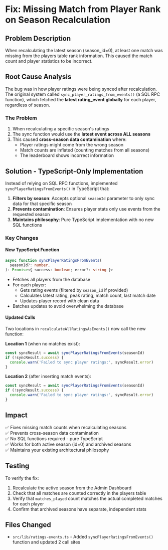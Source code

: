 # Fix: Missing Match from Player Rank on Season Recalculation

## Problem Description

When recalculating the latest season (season_id=0), at least one match was missing from the players table rank information. This caused the match count and player statistics to be incorrect.

## Root Cause Analysis

The bug was in how player ratings were being synced after recalculation. The original system called `sync_player_ratings_from_events()` (a SQL RPC function), which fetched the **latest rating_event globally** for each player, regardless of season.

### The Problem

1. When recalculating a specific season's ratings
2. The sync function would use the **latest event across ALL seasons**
3. This caused **cross-season data contamination** where:
   - Player ratings might come from the wrong season
   - Match counts are inflated (counting matches from all seasons)
   - The leaderboard shows incorrect information

## Solution - TypeScript-Only Implementation

Instead of relying on SQL RPC functions, implemented `syncPlayerRatingsFromEvents()` in TypeScript that:

1. **Filters by season**: Accepts optional `seasonId` parameter to only sync data for that specific season
2. **Prevents contamination**: Ensures player stats only use events from the requested season
3. **Maintains philosophy**: Pure TypeScript implementation with no new SQL functions

### Key Changes

#### New TypeScript Function

```typescript
async function syncPlayerRatingsFromEvents(
  seasonId?: number,
): Promise<{ success: boolean; error?: string }>
```

- Fetches all players from the database
- For each player:
  - Gets rating events (filtered by `season_id` if provided)
  - Calculates latest rating, peak rating, match count, last match date
  - Updates player record with clean data
- Batches updates to avoid overwhelming the database

#### Updated Calls

Two locations in `recalculateAllRatingsAsEvents()` now call the new function:

**Location 1** (when no matches exist):

```typescript
const syncResult = await syncPlayerRatingsFromEvents(seasonId)
if (!syncResult.success) {
  console.warn('Failed to sync player ratings:', syncResult.error)
}
```

**Location 2** (after inserting match events):

```typescript
const syncResult = await syncPlayerRatingsFromEvents(seasonId)
if (!syncResult.success) {
  console.warn('Failed to sync player ratings:', syncResult.error)
}
```

## Impact

✅ Fixes missing match counts when recalculating seasons  
✅ Prevents cross-season data contamination  
✅ No SQL functions required - pure TypeScript  
✅ Works for both active season (id=0) and archived seasons  
✅ Maintains your existing architectural philosophy

## Testing

To verify the fix:

1. Recalculate the active season from the Admin Dashboard
2. Check that all matches are counted correctly in the players table
3. Verify that `matches_played` count matches the actual completed matches for each player
4. Confirm that archived seasons have separate, independent stats

## Files Changed

- `src/lib/ratings-events.ts` - Added `syncPlayerRatingsFromEvents()` function and updated 2 call sites
